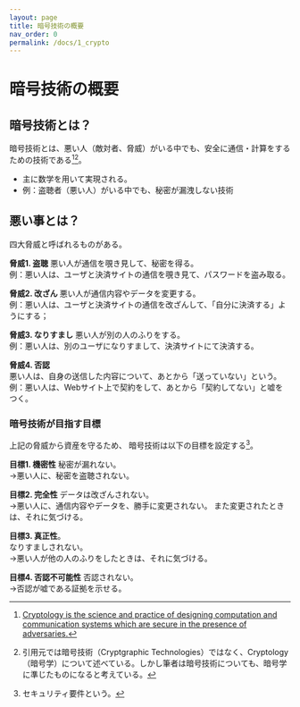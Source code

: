 ```yaml
---
layout: page
title: 暗号技術の概要
nav_order: 0
permalink: /docs/1_crypto
---
```


# 暗号技術の概要

## 暗号技術とは？

暗号技術とは、悪い人（敵対者、脅威）がいる中でも、安全に通信・計算をするための技術である[^cryptology-iacr-1][^cryptology-iacr-2]。
- 主に数学を用いて実現される。
- 例：盗聴者（悪い人）がいる中でも、秘密が漏洩しない技術

[^cryptology-iacr-1]: [Cryptology is the science and practice of designing computation and communication systems which are secure in the presence of adversaries.](https://www.iacr.org/) 
[^cryptology-iacr-2]: 引用元では暗号技術（Cryptgraphic Technologies）ではなく、Cryptology（暗号学）について述べている。しかし筆者は暗号技術についても、暗号学に準じたものになると考えている。

## 悪い事とは？

四大脅威と呼ばれるものがある。

**脅威1. 盗聴**
悪い人が通信を覗き見して、秘密を得る。  
例：悪い人は、ユーザと決済サイトの通信を覗き見て、パスワードを盗み取る。

**脅威2. 改ざん**
悪い人が通信内容やデータを変更する。  
例：悪い人は、ユーザと決済サイトの通信を改ざんして、「自分に決済する」ようにする；

**脅威3. なりすまし** 
悪い人が別の人のふりをする。  
例：悪い人は、別のユーザになりすまして、決済サイトにて決済する。

**脅威4. 否認**  
悪い人は、自身の送信した内容について、あとから「送っていない」という。
例：悪い人は、Webサイト上で契約をして、あとから「契約してない」と嘘をつく。

### 暗号技術が目指す目標

上記の脅威から資産を守るため、
暗号技術は以下の目標を設定する[^sec-req]。


**目標1. 機密性**
秘密が漏れない。  
→悪い人に、秘密を盗聴されない。

**目標2. 完全性**
データは改ざんされない。  
→悪い人に、通信内容やデータを、勝手に変更されない。
また変更されたときは、それに気づける。

**目標3. 真正性**。  
なりすましされない。  
→悪い人が他の人のふりをしたときは、それに気づける。

**目標4. 否認不可能性**
否認されない。  
→否認が嘘である証拠を示せる。

[^sec-req]: セキュリティ要件という。
